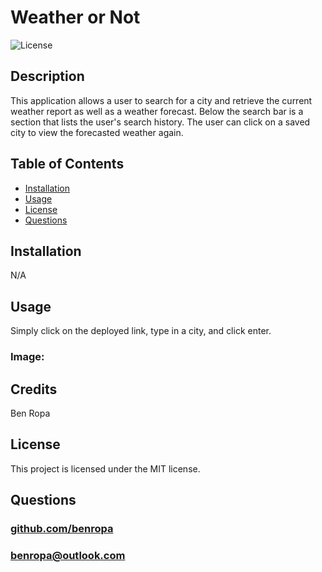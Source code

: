 # Weather or Not
 
![License](https://img.shields.io/badge/license-MIT-green)
  
## Description
This application allows a user to search for a city and retrieve the current weather report as well as a weather forecast. Below the search bar is a section that lists the user's search history. The user can click on a saved city to view the forecasted weather again.  

## Table of Contents
  - [Installation](#Installation)
  - [Usage](#Usage)
  - [License](#License)
  - [Questions](#Questions)

## Installation
N/A 

## Usage
Simply click on the deployed link, type in a city, and click enter.

### Image: 

## Credits
Ben Ropa
## License
This project is licensed under the MIT license.

## Questions
### [github.com/benropa](https://github.com/benropa)
### benropa@outlook.com